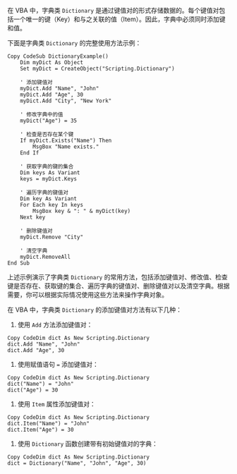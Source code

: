在 VBA 中，字典类 `Dictionary` 是通过键值对的形式存储数据的。每个键值对包括一个唯一的键（Key）和与之关联的值（Item）。因此，字典中必须同时添加键和值。

下面是字典类 `Dictionary` 的完整使用方法示例：

```
Copy CodeSub DictionaryExample()
    Dim myDict As Object
    Set myDict = CreateObject("Scripting.Dictionary")

    ' 添加键值对
    myDict.Add "Name", "John"
    myDict.Add "Age", 30
    myDict.Add "City", "New York"

    ' 修改字典中的值
    myDict("Age") = 35

    ' 检查是否存在某个键
    If myDict.Exists("Name") Then
        MsgBox "Name exists."
    End If

    ' 获取字典的键的集合
    Dim keys As Variant
    keys = myDict.Keys

    ' 遍历字典的键值对
    Dim key As Variant
    For Each key In keys
        MsgBox key & ": " & myDict(key)
    Next key

    ' 删除键值对
    myDict.Remove "City"

    ' 清空字典
    myDict.RemoveAll
End Sub
```

上述示例演示了字典类 `Dictionary` 的常用方法，包括添加键值对、修改值、检查键是否存在、获取键的集合、遍历字典的键值对、删除键值对以及清空字典。根据需要，你可以根据实际情况使用这些方法来操作字典对象。

在 VBA 中，字典类 `Dictionary` 的添加键值对方法有以下几种：

1. 使用 `Add` 方法添加键值对：

```
Copy CodeDim dict As New Scripting.Dictionary
dict.Add "Name", "John"
dict.Add "Age", 30
```

1. 使用赋值语句 `=` 添加键值对：

```
Copy CodeDim dict As New Scripting.Dictionary
dict("Name") = "John"
dict("Age") = 30
```

1. 使用 `Item` 属性添加键值对：

```
Copy CodeDim dict As New Scripting.Dictionary
dict.Item("Name") = "John"
dict.Item("Age") = 30
```

1. 使用 `Dictionary` 函数创建带有初始键值对的字典：

```
Copy CodeDim dict As New Scripting.Dictionary
dict = Dictionary("Name", "John", "Age", 30)
```